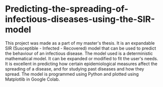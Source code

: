 # Predicting-the-spreading-of-infectious-diseases-using-the-SIR-model
This project was made as a part of my master's thesis. It is an expandable SIR (Susceptible - Infected - Recovered) model that can be used to predict the behaviour of an infectious disease. The model used is a deterministic mathematical model. It can be expanded or modified to fit the user's needs. It is excellent in predicting how certain epidemiological measures affect the spreading of a disease, and for studying past diseases and how they spread. The model is programmed using Python and plotted using Matplotlib in Google Colab.
